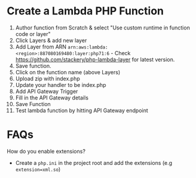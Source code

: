 # Create a Lambda PHP Function

1. Author function from Scratch & select "Use custom runtime in function code or layer"
1. Click Layers & add new layer
1. Add Layer from ARN `arn:aws:lambda:<region>:887080169480:layer:php71:6` - Check https://github.com/stackery/php-lambda-layer for latest version.
1. Save function.
1. Click on the function name (above Layers)
1. Upload zip with index.php 
1. Update your handler to be index.php
1. Add API Gateway Trigger
1. Fill in the API Gateway details
1. Save Function
1. Test lambda function by hitting API Gateway endpoint

# FAQs

How do you enable extensions?
 - Create a `php.ini` in the project root and add the extensions (e.g `extension=xml.so`)